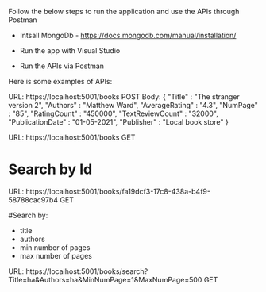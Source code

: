 Follow the below steps to run the application and use the APIs through Postman

- Intsall MongoDb - https://docs.mongodb.com/manual/installation/

- Run the app with Visual Studio

- Run the APIs via Postman

Here is some examples of APIs:

URL: https://localhost:5001/books
POST
Body:
{
    "Title" : "The stranger version 2",
    "Authors" : "Matthew Ward",
    "AverageRating" : "4.3",
    "NumPage" : "85",
    "RatingCount" : "450000",
    "TextReviewCount" : "32000",
    "PublicationDate" : "01-05-2021",
    "Publisher" : "Local book store"
}

URL: https://localhost:5001/books
GET

# Search by Id

URL: https://localhost:5001/books/fa19dcf3-17c8-438a-b4f9-58788cac97b4
GET

#Search by:
- title
- authors
- min number of pages
- max number of pages

URL: https://localhost:5001/books/search?Title=ha&Authors=ha&MinNumPage=1&MaxNumPage=500
GET


